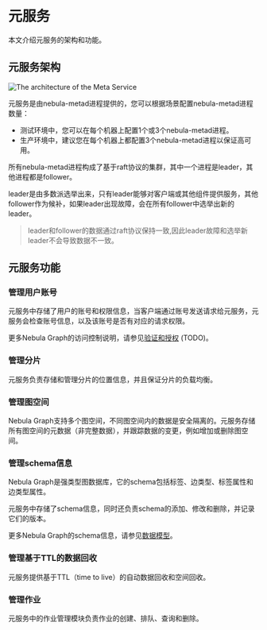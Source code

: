 # 元服务

本文介绍元服务的架构和功能。

## 元服务架构

![The architecture of the Meta Service](https://docs-cdn.nebula-graph.com.cn/docs-2.0/1.introduction/2.nebula-graph-architecture/meta-architecture1.png)

元服务是由nebula-metad进程提供的，您可以根据场景配置nebula-metad进程数量：

- 测试环境中，您可以在每个机器上配置1个或3个nebula-metad进程。
- 生产环境中，建议您在每个机器上都配置3个nebula-metad进程以保证高可用。

所有nebula-metad进程构成了基于raft协议的集群，其中一个进程是leader，其他进程都是follower。

leader是由多数派选举出来，只有leader能够对客户端或其他组件提供服务，其他follower作为候补，如果leader出现故障，会在所有follower中选举出新的leader。

>leader和follower的数据通过raft协议保持一致,因此leader故障和选举新leader不会导致数据不一致。

## 元服务功能

### 管理用户账号

元服务中存储了用户的账号和权限信息，当客户端通过账号发送请求给元服务，元服务会检查账号信息，以及该账号是否有对应的请求权限。

更多Nebula Graph的访问控制说明，请参见[验证和授权](TODO) (TODO)。

### 管理分片

元服务负责存储和管理分片的位置信息，并且保证分片的负载均衡。

### 管理图空间

Nebula Graph支持多个图空间，不同图空间内的数据是安全隔离的。元服务存储所有图空间的元数据（非完整数据），并跟踪数据的变更，例如增加或删除图空间。

### 管理schema信息

Nebula Graph是强类型图数据库，它的schema包括标签、边类型、标签属性和边类型属性。

元服务中存储了schema信息，同时还负责schema的添加、修改和删除，并记录它们的版本。

更多Nebula Graph的schema信息，请参见[数据模型](../2.data-model.md)。

### 管理基于TTL的数据回收

元服务提供基于TTL（time to live）的自动数据回收和空间回收。

### 管理作业

元服务中的作业管理模块负责作业的创建、排队、查询和删除。
